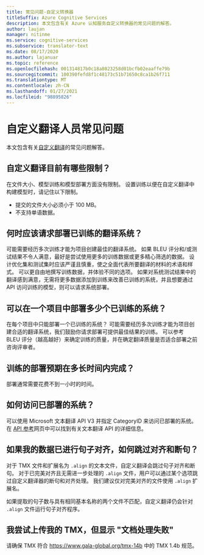 ```yaml
---
title: 常见问题-自定义转换器
titleSuffix: Azure Cognitive Services
description: 本文包含有关 Azure 认知服务自定义转换器的常见问题的解答。
author: laujan
manager: nitinme
ms.service: cognitive-services
ms.subservice: translator-text
ms.date: 08/17/2020
ms.author: lajanuar
ms.topic: reference
ms.openlocfilehash: 001314817b0c18a8023258d01bcfb02eaaffe79b
ms.sourcegitcommit: 100390fefd8f1c48173c51b71650c8ca1b26f711
ms.translationtype: MT
ms.contentlocale: zh-CN
ms.lasthandoff: 01/27/2021
ms.locfileid: "98895826"
---
```

# <a name="custom-translator-frequently-asked-questions"></a>自定义翻译人员常见问题

本文包含有关[自定义翻译](https://portal.customtranslator.azure.ai)的常见问题解答。

## <a name="what-are-the-current-restrictions-in-custom-translator"></a>自定义翻译目前有哪些限制？

在文件大小、模型训练和模型部署方面没有限制。 设置训练以便在自定义翻译中构建模型时，请记住以下限制。

- 提交的文件大小必须小于 100 MB。
- 不支持单语数据。

## <a name="when-should-i-request-deployment-for-a-translation-system-that-has-been-trained"></a>何时应该请求部署已训练的翻译系统？

可能需要经历多次训练才能为项目创建最佳的翻译系统。 如果 BLEU 评分和/或测试结果不令人满意，最好是尝试使用更多的训练数据或更多精心筛选的数据。 设计优化集和测试集时应该严谨且慎重，使之全面代表所要翻译的材料的术语和样式。 可以更自由地撰写训练数据，并体验不同的选项。 如果对系统测试结果中的翻译感到满意，无需将更多数据添加到训练来改善已训练的系统，并且想要通过 API 访问训练的模型，则可以请求系统部署。

## <a name="how-many-trained-systems-can-be-deployed-in-a-project"></a>可以在一个项目中部署多少个已训练的系统？

在每个项目中只能部署一个已训练的系统？ 可能需要经历多次训练才能为项目创建合适的翻译系统，我们鼓励你请求部署可提供最佳结果的训练。 可以参考 BLEU 评分（越高越好）来确定训练的质量，并在确定翻译质量是否适合部署之前咨询评审者。

## <a name="when-can-i-expect-my-trainings-to-be-deployed"></a>训练的部署预期在多长时间内完成？

部署通常需要花费不到一小时的时间。

## <a name="how-do-you-access-a-deployed-system"></a>如何访问已部署的系统？

可以使用 Microsoft 文本翻译 API V3 并指定 CategoryID 来访问已部署的系统。 在 [API 参考](../reference/v3-0-reference.md)网页中可以找到有关文本翻译 API 的详细信息。

## <a name="how-do-i-skip-alignment-and-sentence-breaking-if-my-data-is-already-sentence-aligned"></a>如果我的数据已进行句子对齐，如何跳过对齐和断句？

对于 TMX 文件和扩展名为 `.align` 的文本文件，自定义翻译会跳过句子对齐和断句。 对于已完美对齐且无需进一步处理的 `.align` 文件，用户可以通过某个选项跳过自定义翻译器的断句和对齐处理。 我们建议仅对完美对齐的文件使用 `.align` 扩展名。

如果提取的句子数与具有相同基本名称的两个文件不匹配，自定义翻译仍会针对 `.align` 文件运行句子对齐程序。

## <a name="i-tried-uploading-my-tmx-but-it-says-document-processing-failed"></a>我尝试上传我的 TMX，但显示 "文档处理失败"


请确保 TMX 符合 <https://www.gala-global.org/tmx-14b> 中的 TMX 1.4b 规范。